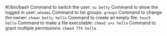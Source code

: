 #!/bin/bash
Command to switch the user: `su betty`
Command to show the logged in user: `whoami`
Command to list groups: `groups`
Command to change the owner: `chown betty hello`
Command to create an empty file: `touch hello`
Command to make a file executable: `chmod u+x hello`
Command to grant multiple permissions: `chmod 774 hello`

